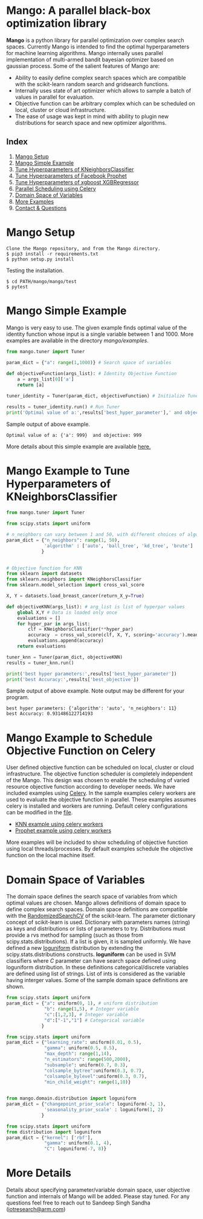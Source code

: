 # Mango: A parallel black-box optimization library

**Mango** is a python library for parallel optimization over complex search spaces. Currently Mango is intended to find the optimal hyperparameters for machine learning algorithms.
Mango internally uses parallel implementation of multi-armed bandit bayesian optimizer based on gaussian process. Some of the salient features of Mango are:
- Ability to easily define complex search spaces which are compatible with the scikit-learn random search and gridsearch functions.
- Internally uses state of art optimizer which allows to sample a batch of values in parallel for evaluation.
- Objective function can be arbitrary complex which can be scheduled on local, cluster  or cloud infrastructure.
- The ease of usage was kept in mind with ability to plugin new distributions for search space and new optimizer algorithms.

## Index
1. [ Mango Setup ](#setup)
2. [ Mango Simple Example ](#simpleexample)
3. [ Tune Hyperparameters of KNeighborsClassifier ](#knnexample)
4. [ Tune Hyperparameters of Facebook Prophet ](https://gitlab.com/arm-research/isr/mango/blob/master/mango/examples/Prophet_Classifier.ipynb)
5. [ Tune Hyperparameters of xgboost XGBRegressor ](https://gitlab.com/arm-research/isr/mango/blob/master/mango/examples/Xgboost_Example.ipynb)
6. [ Parallel Scheduling using Celery](#Celery)
7. [ Domain Space of Variables](#DomainSpace)
8. [ More Examples](https://gitlab.com/arm-research/isr/mango/tree/master/mango/examples)
9. [ Contact & Questions ](#contactDetails)

<a name="setup"></a>
# Mango Setup
```
Clone the Mango repository, and from the Mango directory.
$ pip3 install -r requirements.txt
$ python setup.py install
```

<!--
- Mango requires scikit-learn and is develped for python 3, some other packages are installed which required to optimize xgboost classifiers and fbprophet.
!-->

Testing the installation.
```
$ cd PATH/mango/mango/test
$ pytest
```


<a name="simpleexample"></a>
# Mango Simple Example
Mango is very easy to use. The given example finds optimal value of the identity function whose input is a single variable between 1 and 1000.
More examples are available in the directory *mango/examples*.

```python
from mango.tuner import Tuner

param_dict = {"a": range(1,1000)} # Search space of variables
             
def objectiveFunction(args_list): # Identity Objective Function
    a = args_list[0]['a']
    return [a]

tuner_identity = Tuner(param_dict, objectiveFunction) # Initialize Tuner

results = tuner_identity.run() # Run Tuner
print('Optimal value of a:',results['best_hyper_parameter'],' and objective:',results['best_objective'])
```

Sample output of above example.

```
Optimal value of a: {'a': 999}  and objective: 999
```
More details about this simple example are available [here.](https://gitlab.com/arm-research/isr/mango/blob/master/mango/examples/Getting_Started.ipynb)

<a name="knnexample"></a>
# Mango Example to Tune Hyperparameters of KNeighborsClassifier

```python
from mango.tuner import Tuner

from scipy.stats import uniform

# n_neighbors can vary between 1 and 50, with different choices of algorithm
param_dict = {"n_neighbors": range(1, 50),
              'algorithm' : ['auto', 'ball_tree', 'kd_tree', 'brute']
             }
             

# Objective function for KNN
from sklearn import datasets
from sklearn.neighbors import KNeighborsClassifier
from sklearn.model_selection import cross_val_score

X, Y = datasets.load_breast_cancer(return_X_y=True)

def objectiveKNN(args_list): # arg_list is list of hyperpar values
    global X,Y # Data is loaded only once
    evaluations = []
    for hyper_par in args_list:
        clf = KNeighborsClassifier(**hyper_par)
        accuracy  = cross_val_score(clf, X, Y, scoring='accuracy').mean()
        evaluations.append(accuracy)
    return evaluations

tuner_knn = Tuner(param_dict, objectiveKNN)
results = tuner_knn.run()

print('best hyper parameters:',results['best_hyper_parameter'])
print('best Accuracy:',results['best_objective'])
```
Sample output of above example. Note output may be different for your program.

```
best hyper parameters: {'algorithm': 'auto', 'n_neighbors': 11}
best Accuracy: 0.931486122714193
```

<a name="Celery"></a>
# Mango Example to Schedule Objective Function on Celery
User defined objective function can be scheduled on local, cluster  or cloud infrastructure. The objective function scheduler
is completely independent of the Mango. This design was chosen to enable the scheduling of varied resource objective 
function according to developer needs. We have included examples using [Celery](http://www.celeryproject.org/). In the sample
examples celery workers are used to evaluate the objective function in parallel. These examples assumes celery is installed and workers
are running. Default celery configurations can be modified in the [file](https://gitlab.com/arm-research/isr/mango/blob/master/mango/examples/classifiers/celery.py).

- [KNN example using celery workers](https://gitlab.com/arm-research/isr/mango/blob/master/mango/examples/KNN_Celery.ipynb)
- [Prophet example using celery workers](https://gitlab.com/arm-research/isr/mango/blob/master/mango/examples/Prophet_Celery.ipynb)

More examples will be included to show scheduling of objective function using local threads/processes. By default examples schedule
the objective function on the local machine itself.

<a name="DomainSpace"></a>
# Domain Space of Variables
The domain space defines the search space of variables from which optimal values are chosen. Mango allows definitions of domain space
to define complex search spaces. Domain space definitions are compatible with the [RandomizedSearchCV](https://scikit-learn.org/stable/modules/generated/sklearn.model_selection.RandomizedSearchCV.html) of the
scikit-learn. The parameter dictionary concept of scikit-learn is used. Dictionary with parameters names (string) as keys and distributions or 
lists of parameters to try. Distributions must provide a rvs method for sampling (such as those from scipy.stats.distributions). 
If a list is given, it is sampled uniformly. We have defined a new [loguniform](https://gitlab.com/arm-research/isr/mango/blob/master/mango/domain/distribution.py) distribution by extending the scipy.stats.distributions constructs.
**loguniform** can be used in SVM classifiers where *C* parameter can have search space defined using loguniform distribution. In these definitions categorical/discrete variables are defined using list of strings. List of ints is considered
as the variable having interger values. Some of the sample domain space definitions are shown.

```python
from scipy.stats import uniform
param_dict = {"a": uniform(0, 1), # uniform distribution
              "b": range(1,5), # Integer variable
              "c":[1,2,3], # Integer variable
              "d":["-1","1"] # Categorical variable
             }
```

```python
from scipy.stats import uniform
param_dict = {"learning_rate": uniform(0.01, 0.5),
              "gamma": uniform(0.5, 0.5),
              "max_depth": range(1,14),
              "n_estimators": range(500,2000),
              "subsample": uniform(0.7, 0.3),
              "colsample_bytree":uniform(0.3, 0.7),
              "colsample_bylevel":uniform(0.3, 0.7),
              "min_child_weight": range(1,10)}
              
```

```python
from mango.domain.distribution import loguniform
param_dict = {"changepoint_prior_scale": loguniform(-3, 1),
              'seasonality_prior_scale' : loguniform(1, 2)
             }
```

```python
from scipy.stats import uniform
from distribution import loguniform
param_dict = {"kernel": ['rbf'],
              "gamma": uniform(0.1, 4),
              "C": loguniform(-7, 8)}
```

<a name="contactDetails"></a>
# More Details
Details about specifying parameter/variable domain space, user objective function and internals of Mango will be added.
Please stay tuned. For any questions feel free to reach out to Sandeep Singh Sandha (iotresearch@arm.com)